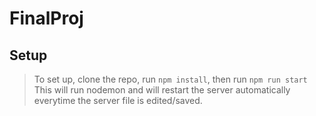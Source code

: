 # FinalProj

## Setup

> To set up, clone the repo, run <code>npm install</code>, then run <code>npm run start</code>
> This will run nodemon and will restart the server automatically everytime the server file is edited/saved.
